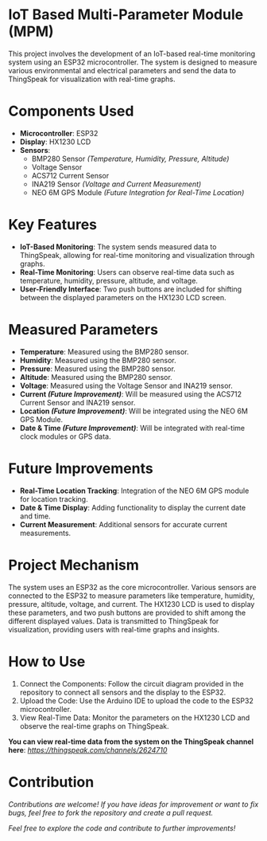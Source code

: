 # IoT Based Multi-Parameter Module (MPM)
This project involves the development of an IoT-based real-time monitoring system using an ESP32 microcontroller. The system is designed to measure various environmental and electrical parameters and send the data to ThingSpeak for visualization with real-time graphs.

# Components Used
* __Microcontroller__: ESP32
* **Display**: HX1230 LCD
* __Sensors__:
  * BMP280 Sensor _(Temperature, Humidity, Pressure, Altitude)_
  * Voltage Sensor
  * ACS712 Current Sensor
  * INA219 Sensor _(Voltage and Current Measurement)_
  * NEO 6M GPS Module _(Future Integration for Real-Time Location)_
# Key Features
* **IoT-Based Monitoring**: The system sends measured data to ThingSpeak, allowing for real-time monitoring and visualization through graphs.
* **Real-Time Monitoring**: Users can observe real-time data such as temperature, humidity, pressure, altitude, and voltage.
* **User-Friendly Interface**: Two push buttons are included for shifting between the displayed parameters on the HX1230 LCD screen.
# Measured Parameters
* **Temperature**: Measured using the BMP280 sensor.
* **Humidity**: Measured using the BMP280 sensor.
* **Pressure**: Measured using the BMP280 sensor.
* **Altitude**: Measured using the BMP280 sensor.
* **Voltage**: Measured using the Voltage Sensor and INA219 sensor.
* **Current _(Future Improvement)_**: Will be measured using the ACS712 Current Sensor and INA219 sensor.
* **Location _(Future Improvement)_**: Will be integrated using the NEO 6M GPS Module.
* **Date & Time _(Future Improvement)_**: Will be integrated with real-time clock modules or GPS data.
# Future Improvements
* **Real-Time Location Tracking**: Integration of the NEO 6M GPS module for location tracking.
* **Date & Time Display**: Adding functionality to display the current date and time.
* **Current Measurement**: Additional sensors for accurate current measurements.
# Project Mechanism
The system uses an ESP32 as the core microcontroller. Various sensors are connected to the ESP32 to measure parameters like temperature, humidity, pressure, altitude, voltage, and current. The HX1230 LCD is used to display these parameters, and two push buttons are provided to shift among the different displayed values. Data is transmitted to ThingSpeak for visualization, providing users with real-time graphs and insights.


# How to Use
1) Connect the Components: Follow the circuit diagram provided in the repository to connect all sensors and the display to the ESP32.
2) Upload the Code: Use the Arduino IDE to upload the code to the ESP32 microcontroller.
3) View Real-Time Data: Monitor the parameters on the HX1230 LCD and observe the real-time graphs on ThingSpeak.

**You can view real-time data from the system on the ThingSpeak channel here**: _https://thingspeak.com/channels/2624710_
# Contribution
_Contributions are welcome! If you have ideas for improvement or want to fix bugs, feel free to fork the repository and create a pull request._

_Feel free to explore the code and contribute to further improvements!_
